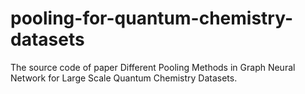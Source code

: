 # pooling-for-quantum-chemistry-datasets
The source code of paper Different Pooling Methods in Graph Neural Network for Large Scale Quantum Chemistry Datasets. 
